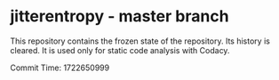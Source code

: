 # jitterentropy - master branch

This repository contains the frozen state of the repository.
Its history is cleared. It is used only for static code
analysis with Codacy.

Commit Time: 1722650999